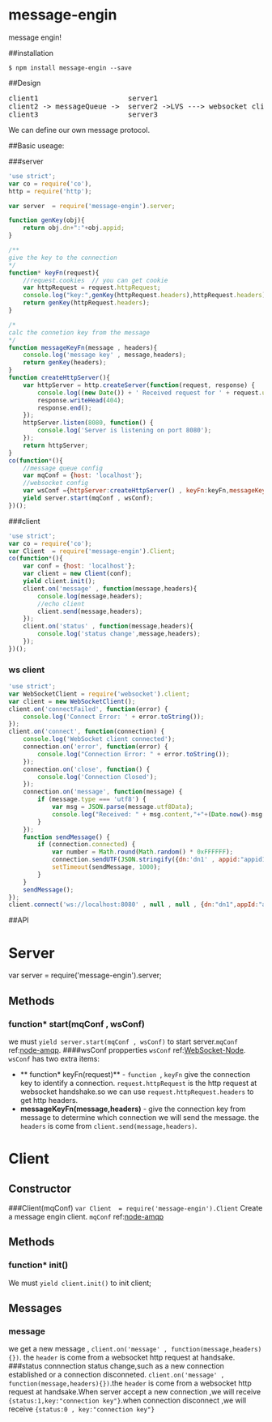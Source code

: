 message-engin
=============

message engin!

##installation
```
$ npm install message-engin --save
```

##Design
<pre>
client1						server1 
client2 -> messageQueue -> 	server2 ->LVS ---> websocket client
client3						server3
</pre>

We can define our own message protocol.

##Basic useage:

###server
```js
'use strict';
var co = require('co'),
http = require('http');

var server  = require('message-engin').server;

function genKey(obj){
	return obj.dn+":"+obj.appid;
}

/**
give the key to the connection
*/
function* keyFn(request){
	//request.cookies  // you can get cookie
	var httpRequest = request.httpRequest;
	console.log("key:",genKey(httpRequest.headers),httpRequest.headers);
	return genKey(httpRequest.headers);
}

/*
calc the connetion key from the message
*/
function messageKeyFn(message , headers){
	console.log('message key' , message,headers);
	return genKey(headers);
}
function createHttpServer(){
	var httpServer = http.createServer(function(request, response) {
	    console.log((new Date()) + ' Received request for ' + request.url);
	    response.writeHead(404);
	    response.end();
	});
	httpServer.listen(8080, function() {
	    console.log('Server is listening on port 8080');
	});
	return httpServer;
}
co(function*(){
	//message queue config
	var mqConf = {host: 'localhost'};
	//websocket config
	var wsConf ={httpServer:createHttpServer() , keyFn:keyFn,messageKeyFn:messageKeyFn };
	yield server.start(mqConf , wsConf);
})();
```
###client
```js
'use strict';
var co = require('co');
var Client  = require('message-engin').Client;
co(function*(){
	var conf = {host: 'localhost'};
	var client = new Client(conf);
	yield client.init();
	client.on('message' , function(message,headers){
		console.log(message,headers);
		//echo client
		client.send(message,headers);
	});
	client.on('status' , function(message,headers){
		console.log('status change',message,headers);
	});
})();

```
### ws client
```js
'use strict';
var WebSocketClient = require('websocket').client;
var client = new WebSocketClient();
client.on('connectFailed', function(error) {
    console.log('Connect Error: ' + error.toString());
});
client.on('connect', function(connection) {
    console.log('WebSocket client connected');
    connection.on('error', function(error) {
        console.log("Connection Error: " + error.toString());
    });
    connection.on('close', function() {
        console.log('Connection Closed');
    });
    connection.on('message', function(message) {
        if (message.type === 'utf8') {
            var msg = JSON.parse(message.utf8Data);
            console.log("Received: " + msg.content,"+"+(Date.now()-msg.ct+'ms'));
        }
    });
    function sendMessage() {
        if (connection.connected) {
            var number = Math.round(Math.random() * 0xFFFFFF);
            connection.sendUTF(JSON.stringify({dn:'dn1' , appid:"appid1", ct:Date.now() ,content:number.toString()}));
            setTimeout(sendMessage, 1000);
        }
    }
    sendMessage();
});
client.connect('ws://localhost:8080' , null , null , {dn:"dn1",appId:"appid1"});
```

##API

Server
======
var server  = require('message-engin').server;

Methods
-------
### function* start(mqConf , wsConf)
 we must `yield server.start(mqConf , wsConf)` to start server.`mqConf` ref:[node-amqp](https://github.com/postwait/node-amqp). 
 ####wsConf propperties
 `wsConf` ref:[WebSocket-Node](https://github.com/Worlize/WebSocket-Node). `wsConf` has two extra items:
 - ** function* keyFn(request)** -  `function `, `keyFn` give the connection key to identify a connection. `request.httpRequest` is the http request at websocket handshake.so we can use `request.httpRequest.headers` to get http headers.
 - **messageKeyFn(message,headers)**  - give the connection key from message to determine which connection we will send the message. the `headers` is come from `client.send(message,headers)`.

Client
======

Constructor
-----------

###Client(mqConf)
`var Client  = require('message-engin').Client`
Create a message engin client. `mqConf` ref:[node-amqp](https://github.com/postwait/node-amqp)

Methods
-------
### function* init()
We must `yield client.init()` to init client;

Messages
--------
### message
we get a new message , `client.on('message' , function(message,headers){})`. the `header` is come from a websocket http request at handsake.
###status
connnection status change,such as a new connection established or a connection disconneted.
`client.on('message' , function(message,headers){})`.the `header` is come from a websocket http request at handsake.When server accept a new connection ,we will receive `{status:1,key:"connection key"}`.when connection disconnect ,we will receive `{status:0 , key:"connection key"}`



